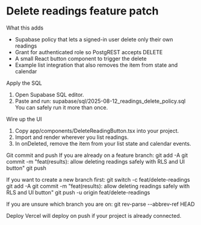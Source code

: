 Delete readings feature patch
=============================

What this adds
- Supabase policy that lets a signed-in user delete only their own readings
- Grant for authenticated role so PostgREST accepts DELETE
- A small React button component to trigger the delete
- Example list integration that also removes the item from state and calendar

Apply the SQL
1. Open Supabase SQL editor.
2. Paste and run: supabase/sql/2025-08-12_readings_delete_policy.sql
   You can safely run it more than once.

Wire up the UI
1. Copy app/components/DeleteReadingButton.tsx into your project.
2. Import and render <DeleteReadingButton id={reading.id} onDeleted={...} /> wherever you list readings.
3. In onDeleted, remove the item from your list state and calendar events.

Git commit and push
If you are already on a feature branch:
    git add -A
    git commit -m "feat(results): allow deleting readings safely with RLS and UI button"
    git push

If you want to create a new branch first:
    git switch -c feat/delete-readings
    git add -A
    git commit -m "feat(results): allow deleting readings safely with RLS and UI button"
    git push -u origin feat/delete-readings

If you are unsure which branch you are on:
    git rev-parse --abbrev-ref HEAD

Deploy
Vercel will deploy on push if your project is already connected.
